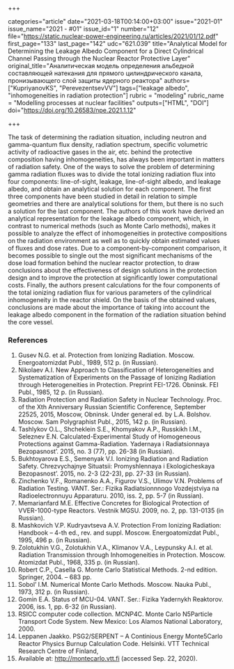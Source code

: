 +++

categories="article"
date="2021-03-18T00:14:00+03:00"
issue="2021-01"
issue_name="2021 - #01"
issue_id="1"
number="12"
file="https://static.nuclear-power-engineering.ru/articles/2021/01/12.pdf"
first_page="133"
last_page="142"
udc="621.039"
title="Analytical Model for Determining the Leakage Albedo Component for a Direct Cylindrical Channel Passing through the Nuclear Reactor Protective Layer"
original_title="Аналитическая модель определения альбедной составляющей натекания для прямого цилиндрического канала, пронизывающего слой защиты ядерного реактора"
authors=["KupriyanovKS", "PerevezentsevVV"]
tags=["leakage albedo", "inhomogeneities in radiation protection"]
rubric = "modeling"
rubric_name = "Modelling processes at nuclear facilities"
outputs=["HTML", "DOI"]
doi="https://doi.org/10.26583/npe.2021.1.12"

+++

The task of determining the radiation situation, including neutron and gamma-quantum flux density, radiation spectrum, specific volumetric activity of radioactive gases in the air, etc. behind the protective composition having inhomogeneities, has always been important in matters of radiation safety. One of the ways to solve the problem of determining gamma radiation fluxes was to divide the total ionizing radiation flux into four components: line-of-sight, leakage, line-of-sight albedo, and leakage albedo, and obtain an analytical solution for each component. The first three components have been studied in detail in relation to simple geometries and there are analytical solutions for them, but there is no such a solution for the last component. The authors of this work have derived an analytical representation for the leakage albedo component, which, in contrast to numerical methods (such as Monte Carlo methods), makes it possible to analyze the effect of inhomogeneities in protective compositions on the radiation environment as well as to quickly obtain estimated values of fluxes and dose rates. Due to a component-by-component comparison, it becomes possible to single out the most significant mechanisms of the dose load formation behind the nuclear reactor protection, to draw conclusions about the effectiveness of design solutions in the protection design and to improve the protection at significantly lower computational costs. Finally, the authors present calculations for the four components of the total ionizing radiation flux for various parameters of the cylindrical inhomogeneity in the reactor shield. On the basis of the obtained values, conclusions are made about the importance of taking into account the leakage albedo component in the formation of the radiation situation behind the core vessel.

### References

1. Gusev N.G. et al. Protection from Ionizing Radiation. Moscow. Energoatomizdat Publ., 1989, 512 p. (in Russian).
2. Nikolaev A.I. New Approach to Classification of Heterogeneities and Systematization of Experiments on the Passage of Ionizing Radiation through Heterogeneities in Protection. Preprint FEI-1726. Obninsk. FEI Publ., 1985, 12 p. (in Russian).
3. Radiation Protection and Radiation Safety in Nuclear Technology. Proc. of the Xth Anniversary Russian Scientific Conference, September 22525, 2015, Moscow, Obninsk. Under general ed. by L.A. Bolshov. Moscow. Sam Polygraphist Publ., 2015, 142 p. (in Russian).
4. Tashlykov O.L., Shcheklein S.E., Khomyakov A.P., Russkikh I.M., Seleznev E.N. Calculated-Experimental Study of Homogeneous Protections against Gamma-Radiation. Yadernaya i Radiatsionnaya Bezopasnost’. 2015, no. 3 (77), pp. 26-38 (in Russian).
5. Bukhtoyarova E.S., Semenyak V.I. Ionizing Radiation and Radiation Safety. Chrezvychajnye Situatsii: Promyshlennaya i Ekologicheskaya Bezopasnost’. 2015, no. 2-3 (22-23), pp. 27-33 (in Russian).
6. Zinchenko V.F., Romanenko A.A., Figurov V.S., Ulimov V.N. Problems of Radiation Testing. VANT. Ser.: Fizika Radiatsionnnogo Vozdejstviya na Radioelectronnuyu Apparaturu. 2010, iss. 2, pp. 5-7 (in Russian).
7. Memarianfard M.E. Effective Concretes for Biological Protection of VVER-1000-type Reactors. Vestnik MGSU. 2009, no. 2, pp. 131-0135 (in Russian).
8. Mashkovich V.P. Kudryavtseva A.V. Protection From Ionizing Radiation: Handbook – 4-th ed., rev. and suppl. Mosсow. Energoatomizdat Publ., 1995, 496 p. (in Russian).
9. Zolotukhin V.G., Zolotukhin V.A., Klimanov V.A., Leypunsky A.I. et al. Radiation Transmission through Inhomogeneities in Protection. Moscow. Atomizdat Publ., 1968, 335 p. (in Russian).
10. Robert C.P., Casella G. Monte Carlo Statistical Methods. 2-nd edition. Springer, 2004. – 683 pp.
11. Sobol’ I.M. Numerical Monte Carlo Methods. Moscow. Nauka Publ., 1973, 312 p. (in Russian).
12. Gomin E.A. Status of MCU-04. VANT. Ser.: Fizika Yadernykh Reaktorov. 2006, iss. 1, pp. 6-32 (in Russian).
13. RSICC computer code collection. MCNP4C. Monte Carlo N5Particle Transport Code System. New Mexico: Los Alamos National Laboratory, 2000.
14. Leppanen Jaakko. PSG2/SERPENT – A Continious Energy Monte5Carlo Reactor Physics Burnup Calculation Code. Helsinki. VTT Technical Research Centre of Finland,
2015. Available at: http://montecarlo.vtt.fi (accessed Sep. 22, 2020).